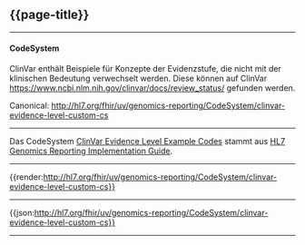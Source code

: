 ## {{page-title}}

---

#### CodeSystem

ClinVar enthält Beispiele für Konzepte der Evidenzstufe, die nicht mit der klinischen Bedeutung verwechselt werden. Diese können auf ClinVar https://www.ncbi.nlm.nih.gov/clinvar/docs/review_status/ gefunden werden.

Canonical: http://hl7.org/fhir/uv/genomics-reporting/CodeSystem/clinvar-evidence-level-custom-cs

---

Das CodeSystem [ClinVar Evidence Level Example Codes](http://hl7.org/fhir/uv/genomics-reporting/STU2/CodeSystem-clinvar-evidence-level-custom-cs.html) stammt aus [HL7 Genomics Reporting Implementation Guide](http://hl7.org/fhir/uv/genomics-reporting/STU2/).

---

{{render:http://hl7.org/fhir/uv/genomics-reporting/CodeSystem/clinvar-evidence-level-custom-cs}}

---

{{json:http://hl7.org/fhir/uv/genomics-reporting/CodeSystem/clinvar-evidence-level-custom-cs}}

---